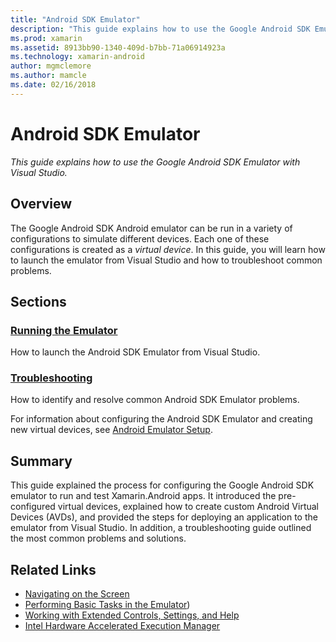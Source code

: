 ```yaml
---
title: "Android SDK Emulator"
description: "This guide explains how to use the Google Android SDK Emulator with Visual Studio."
ms.prod: xamarin
ms.assetid: 8913bb90-1340-409d-b7bb-71a06914923a
ms.technology: xamarin-android
author: mgmclemore
ms.author: mamcle
ms.date: 02/16/2018
---
```


# Android SDK Emulator

_This guide explains how to use the Google Android SDK Emulator with Visual Studio._


## Overview

The Google Android SDK Android emulator can be run in a variety of
configurations to simulate different devices. Each one of these
configurations is created as a _virtual device_. In this guide, you
will learn how to launch the emulator from Visual Studio and how to
troubleshoot common problems.


## Sections

### [Running the Emulator](~/android/deploy-test/debugging/android-sdk-emulator/running-the-emulator.md)

How to launch the Android SDK Emulator from Visual Studio.

### [Troubleshooting](~/android/deploy-test/debugging/android-sdk-emulator/troubleshooting.md)

How to identify and resolve common Android SDK Emulator problems.

For information about configuring the Android SDK Emulator and
creating new virtual devices, see 
[Android Emulator Setup](~/android/get-started/installation/android-emulator/index.md).



## Summary

This guide explained the process for configuring the Google Android SDK
emulator to run and test Xamarin.Android apps. It introduced the
pre-configured virtual devices, explained how to create custom Android
Virtual Devices (AVDs), and provided the steps for deploying an
application to the emulator from Visual Studio. In addition, a
troubleshooting guide outlined the most common problems and solutions.



## Related Links

- [Navigating on the Screen](https://developer.android.com/studio/run/emulator.html#navigate)
- [Performing Basic Tasks in the Emulator](https://developer.android.com/studio/run/emulator.html#tasks))
- [Working with Extended Controls, Settings, and Help](https://developer.android.com/studio/run/emulator.html#extended)
- [Intel Hardware Accelerated Execution Manager](https://software.intel.com/en-us/android/articles/intel-hardware-accelerated-execution-manager)

